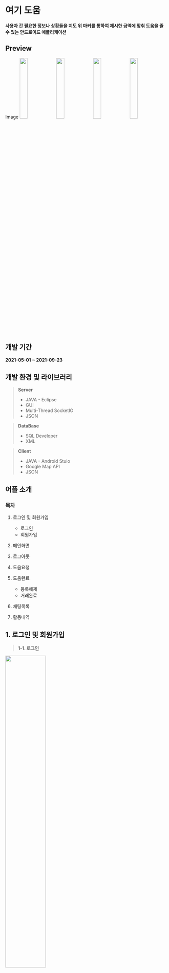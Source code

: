 # 여기 도움
**사용자 간 필요한 정보나 상황들을 지도 위 마커를 통하여 제시한 금액에 맞춰 도움을 줄 수 있는 안드로이드 애플리케이션**
## Preview
Image
<img src="https://user-images.githubusercontent.com/92709137/138462695-c4af8b78-4b2b-41c6-bad8-e69daaa93d8c.png" width="22%"/>
<img src="https://user-images.githubusercontent.com/92709137/138464170-08f0acf2-5be6-4973-bc90-28770b9cf640.png" width="22%"/>
<img src="https://user-images.githubusercontent.com/92709137/138464206-ea9c1af2-b9e4-432e-936b-b1ee6892a3b9.png" width="22%"/>
<img src="https://user-images.githubusercontent.com/92709137/138466281-eff9be67-10b0-4378-babd-2adf94323f09.png" width="22%"/>

## 개발 기간
**2021-05-01 ~ 2021-09-23**

## 개발 환경 및 라이브러리
> **Server**
> * JAVA - Eclipse
> * GUI
> * Multi-Thread SocketIO
> * JSON

> **DataBase**
> * SQL Developer    
> * XML

> **Client**
> * JAVA - Android Stuio
> * Google Map API
> * JSON

## 어플 소개

### 목차

1. 로그인 및 회원가입
    * 로그인
    * 회원가입

2. 메인화면

3. 로그아웃

4. 도움요청

5. 도움완료
    + 등록해제
    + 거래완료
6. 채팅목록

7. 활동내역

## 1. 로그인 및 회원가입

> **1-1. 로그인**
<img src="https://user-images.githubusercontent.com/92709137/138470161-81451897-85f5-486e-8c93-5790145fff22.png" width="50%"/>

* 자동 로그인은 SharedPreferences클래스를 사용하여 저장하였습니다.

```java
// 자동 로그인
SharedPreferences pref = getSharedPreferences("autoLogin", MODE_PRIVATE);
SharedPreferences.Editor editor = pref.edit();
editor.clear();
// 자동 로그인 체크
if (isAutoLogin) {
    editor.putBoolean("status", isAutoLogin);
    editor.putString("id", Data.my_id);
    editor.putString("password", Data.my_password);
    editor.putString("nickname", Data.my_nickname);
} else
    editor.putBoolean("status", isAutoLogin);
    
editor.commit();
```
> **1-2. 회원가입**
<p align="left">
<img src="https://user-images.githubusercontent.com/92709137/138470154-34474877-406c-43ca-96c9-176ee9da2b9e.png" width="45%"/>
<img src="https://user-images.githubusercontent.com/92709137/138470160-867a8d18-f775-4c1f-b697-76f3a7231f0e.png" width="45%"/>
</p>

* 아이디와 닉네임은 중복확인 버튼을 눌러 중복상태를 확인했습니다.
* 비밀번호는 addTextChangedListener를 사용하여 텍스트가 바뀔 때 마다 상태를 표시하였습니다.
###
## 2. 메인화면

<p align="left">
<img src="https://user-images.githubusercontent.com/92709137/138476866-b25b4cf7-4a1b-43c4-a078-d9936f06c3c0.png" width="450"/>
<img src="https://user-images.githubusercontent.com/92709137/138476883-78f5cdf1-16aa-4686-a9b4-c33828782ec4.png" width="450"/>
</p>

* 로그인 시 현재 위치를 기반으로 카메라가 설정되고 다른 사용자들이 등록한 마커가 보여집니다.

<p align="left">
<img src="https://user-images.githubusercontent.com/92709137/138476882-d2c517da-aec9-4a1b-a52a-27f6f07be1b5.png" width="450"/>
<img src="https://user-images.githubusercontent.com/92709137/138476880-03dfd982-8db9-4f9d-bdc9-f9fc997c69eb.png" width="450"/>
</p>

* 우측하단 +모양 버튼을 누르면 유형, 가격별 카테고리를 설정하여 원하는 마커만 볼 수 있습니다.

## 메뉴 목록
<img src="https://user-images.githubusercontent.com/92709137/138462672-a096ad9c-7be7-4267-8757-4274f2d1ee60.png" width="450"/>

## 3. 로그아웃
* 로그인화면으로 전환됩니다.

## 4. 도움요청
<p align="left">
<img src="https://user-images.githubusercontent.com/92709137/138554974-af73e4b9-076a-44e4-b382-5d594a692d5f.png" width="450"/>
<img src="https://user-images.githubusercontent.com/92709137/138554819-404ad65c-4bd0-4d6f-8ae0-46ea6f26edd5.png" width="450"/>
</p>
<p align="center">
<img src="https://user-images.githubusercontent.com/92709137/138554816-194aa60a-6c61-48e3-9a28-98dcd98567a5.png" width="450"/>
</p>

* 상단부터 금액제시, 카테고리 설정, 글 내용을 입력 후 하단의 등록버튼을 통해 글을 등록합니다.
* 현재위치에 기반하여 지도 위에 등록한 글의 마커가 표시됩니다.
* 마커 클릭 시 하단 다이얼로그가 생성되고 **닉네임**, **본인과 상대방까지의 거리**, **카테고리**, **금액**, **내용**이 담겨있습니다.
* 거리는 Location클래스의 distanceto메서드를 활용하였습니다. 거리가 1000m이상 이 될 경우 km로 변환하였습니다.
```java
private String getDistance(double markerLatitude,  double markerLongitude, Location loc) {
Location a = new Location("a");
a.setLatitude(markerLatitude);
a.setLongitude(markerLongitude);
// 단위 변환
if (a.distanceTo(loc) > 1000)
    return String.format("%.1f", a.distanceTo(loc) / 1000) + "km";
else
    return String.format("%.0f", a.distanceTo(loc)) + "m";
}
```
* 상대방이 마커를 클릭한 후 도움을 줄 수 있다는 생각이 들면 연락버튼을 눌러 해당 글 작성자와 채팅을 할 수 있습니다.
<p align="left">
<img src="https://user-images.githubusercontent.com/92709137/138554806-2b997a5f-9c4d-47c2-8527-47ea71be38a7.png" width="450"/>
<img src="https://user-images.githubusercontent.com/92709137/138554809-e830ff49-c77d-4bc2-a8ac-0dd0e96770f7.png" width="450"/>
</p>

## 5. 도움완료
<img src="https://user-images.githubusercontent.com/92709137/138554820-9294deb3-a6e1-4e29-ae12-ce180d2d68ca.png" width="450"/>

* 등록해제는 등록된 마커와 글을 삭제하는 기능입니다.

<p align="left">
<img src="https://user-images.githubusercontent.com/92709137/138555619-cf883619-e5e7-4385-9ff8-c64e01924d65.png" width="33%"/>
<img src="https://user-images.githubusercontent.com/92709137/138555621-1027e3a7-505b-4bfb-bcfd-6671ed63a75f.png" width="33%"/>
<img src="https://user-images.githubusercontent.com/92709137/138554812-3161b0b9-3da1-4b79-a560-bc2897065bf5.png" width="33%"/>
</p>

* 거래 완료는 사용자끼리 만나 도움을 주고 받으면 글 작성자가 거래완료 버튼을 눌러 도움을 준 계정을 선택해 저장하는 기능입니다.

## 6. 채팅목록
<img src="https://user-images.githubusercontent.com/92709137/138554811-1dfc6c86-f497-43e3-a92f-d59bc774c78f.png" width="450"/>

* 채팅목록을 볼 수 있는 기능입니다.

## 7. 활동내역
<p align="left">
<img src="https://user-images.githubusercontent.com/92709137/138554813-9e582d38-85f5-4a87-ae54-f0a36eb1c2fb.png" width="450"/>
<img src="https://user-images.githubusercontent.com/92709137/138554815-887b4008-545f-4684-8079-14bc36338545.png" width="450"/>
</p>

* 현재까지 활동 내역을 볼 수 있는 기능입니다. 내역 별 우측 하단에 총 지출 및 수익금이 표시되어있습니다.
